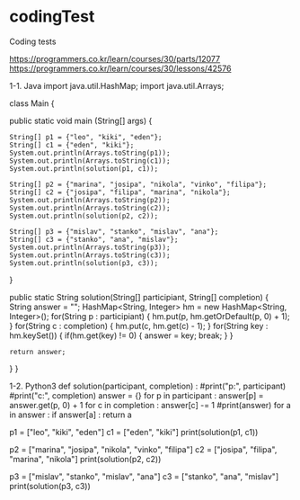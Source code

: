 # codingTest
Coding tests

https://programmers.co.kr/learn/courses/30/parts/12077
https://programmers.co.kr/learn/courses/30/lessons/42576

1-1. Java
import java.util.HashMap;
import java.util.Arrays;

class Main {

  public static void main (String[] args) {

    String[] p1 = {"leo", "kiki", "eden"};
    String[] c1 = {"eden", "kiki"};
    System.out.println(Arrays.toString(p1));
    System.out.println(Arrays.toString(c1));
    System.out.println(solution(p1, c1));

    String[] p2 = {"marina", "josipa", "nikola", "vinko", "filipa"};
    String[] c2 = {"josipa", "filipa", "marina", "nikola"};
    System.out.println(Arrays.toString(p2));
    System.out.println(Arrays.toString(c2));
    System.out.println(solution(p2, c2));

    String[] p3 = {"mislav", "stanko", "mislav", "ana"};
    String[] c3 = {"stanko", "ana", "mislav"};
    System.out.println(Arrays.toString(p3));
    System.out.println(Arrays.toString(c3));
    System.out.println(solution(p3, c3));
  }

  public static String solution(String[] participiant, String[] completion) {
    String answer = "";
    HashMap<String, Integer> hm = new HashMap<String, Integer>();
    for(String p : participiant) {
      hm.put(p, hm.getOrDefault(p, 0) + 1);
    }
    for(String c : completion) {
      hm.put(c, hm.get(c) - 1);
    }
    for(String key : hm.keySet()) {
      if(hm.get(key) != 0) {
        answer = key;
        break;
      }
    }

    return answer;
  }
}

1-2. Python3
def solution(participant, completion) :
  #print("p:", participant)
  #print("c:", completion)
  answer = {}
  for p in participant :
    answer[p] = answer.get(p, 0) + 1
  for c in completion :
    answer[c] -= 1
  #print(answer)
  for a in answer :
    if answer[a] : 
      return a


p1 = ["leo", "kiki", "eden"]
c1 = ["eden", "kiki"]
print(solution(p1, c1))

p2 = ["marina", "josipa", "nikola", "vinko", "filipa"]
c2 = ["josipa", "filipa", "marina", "nikola"]
print(solution(p2, c2))

p3 = ["mislav", "stanko", "mislav", "ana"]
c3 = ["stanko", "ana", "mislav"]
print(solution(p3, c3))
